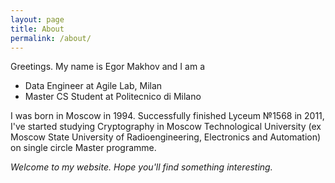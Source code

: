 ```yaml
---
layout: page
title: About
permalink: /about/
---
```


Greetings. My name is Egor Makhov and I am a 

* Data Engineer at Agile Lab, Milan
* Master CS Student at Politecnico di Milano

I was born in Moscow in 1994. Successfully finished Lyceum №1568
 in 2011, I've started studying Cryptography in Moscow Technological
  University (ex Moscow State University of Radioengineering, Electronics
   and Automation) on single circle Master programme.


*Welcome to my website. Hope you'll find something interesting.*
